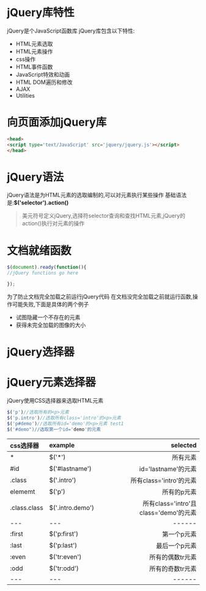 jQuery库特性
====

jQuery是个JavaScript函数库
jQuery库包含以下特性:
* HTML元素选取
* HTML元素操作
* css操作
* HTML事件函数
* JavaScript特效和动画
* HTML DOM遍历和修改
* AJAX
* Utilities

向页面添加jQuery库
====

```html
<head>
<script type='text/JavaScript' src='jquery/jquery.js'></script>
</head>
```
jQuery语法
====

jQuery语法是为HTML元素的选取编制的,可以对元素执行某些操作
基础语法是:**$('selector').action()**
>美元符号定义jQuery,选择符selector查询和查找HTML元素,jQuery的action()执行对元素的操作

文档就绪函数
====

```js
$(document).ready(function(){
//jQuery functions go here

});
```
为了防止文档完全加载之前运行jQuery代码
在文档没完全加载之前就运行函数,操作可能失败,下面是具体的两个例子
* 试图隐藏一个不存在的元素
* 获得未完全加载的图像的大小

jQuery选择器
====

jQuery元素选择器
=====

jQuery使用CSS选择器来选取HTML元素
```js
$('p')//选取所有的<p>元素
$('p.intro')//选取所有class='intro'的<p>元素
$('p#demo')//选取所有id='demo'的<p>元素 test1
$('#demo")//选取第一个id='demo'的元素
```
css选择器 | example         |selected         |
:-----|:----------------|----------------:|
\*     |$('*')           |所有元素
\#id   |$('#lastname')   |id='lastname'的元素
\.class|$('.intro')      |所有class='intro'的元素
elememt|$('p')|所有的p元素
\.class.class|$('.intro.demo')|所有class='intro'且class='demo'的元素
---|---|------|
:first|$('p:first')|第一个p元素
:last|$('p:last')|最后一个p元素
:even|$('tr:even')|所有的偶数tr元素
:odd|$('tr:odd')|所有的奇数tr元素
---|---|------
